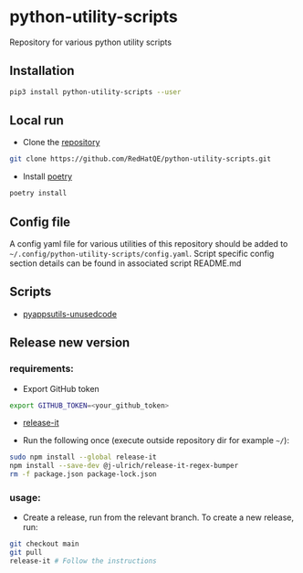 # python-utility-scripts
Repository for various python utility scripts

## Installation

```bash
pip3 install python-utility-scripts --user
```

## Local run
* Clone the [repository](https://github.com/RedHatQE/python-utility-scripts.git)

```bash
git clone https://github.com/RedHatQE/python-utility-scripts.git
```

* Install [poetry](https://github.com/python-poetry/poetry)

```bash
poetry install
```

## Config file
A config yaml file for various utilities of this repository should be added to
`~/.config/python-utility-scripts/config.yaml`. Script specific config section details can be found in associated script README.md


## Scripts
* [pyappsutils-unusedcode](https://github.com/RedHatQE/python-utility-scripts/blob/main/README.md)

## Release new version
### requirements:
* Export GitHub token

```bash
export GITHUB_TOKEN=<your_github_token>
```

* [release-it](https://github.com/release-it/release-it)

* Run the following once (execute outside repository dir for example `~/`):

```bash
sudo npm install --global release-it
npm install --save-dev @j-ulrich/release-it-regex-bumper
rm -f package.json package-lock.json
```

### usage:
* Create a release, run from the relevant branch.
To create a new release, run:

```bash
git checkout main
git pull
release-it # Follow the instructions
```
